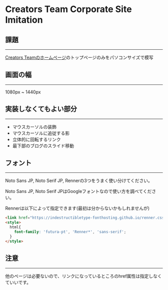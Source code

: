 # Creators Team Corporate Site Imitation
## 課題
---
[Creators Teamのホームページ](https://creators-team.com/)のトップページのみをパソコンサイズで模写

## 画面の幅
---
1080px ~ 1440px

## 実装しなくてもよい部分
---
- マウスカーソルの装飾
- マウスカーソルに追従する影
- 立体的に回転するリンク
- 最下部のブログのスライド移動

## フォント
---
Noto Sans JP, Noto Serif JP, Rennerの3つをうまく使い分けてください。

Noto Sans JP, Noto Serif JPはGoogleフォントなので使い方を調べてください。

Rennerは以下によって指定できます(最初は分からないかもしれませんが)

```HTML
<link href="https://indestructibletype-fonthosting.github.io/renner.css">
<style>
  html{
    font-family: 'futura-pt', 'Renner*', 'sans-serif';
  }
</style>
```
## 注意
---
他のページは必要ないので、リンクになっているところのhref属性は指定しなくていいです。